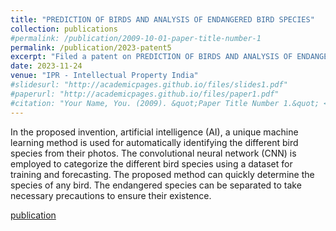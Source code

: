 ```yaml
---
title: "PREDICTION OF BIRDS AND ANALYSIS OF ENDANGERED BIRD SPECIES"
collection: publications
#permalink: /publication/2009-10-01-paper-title-number-1
permalink: /publication/2023-patent5
excerpt: "Filed a patent on PREDICTION OF BIRDS AND ANALYSIS OF ENDANGERED BIRD SPECIES - Published"
date: 2023-11-24
venue: "IPR - Intellectual Property India"
#slidesurl: "http://academicpages.github.io/files/slides1.pdf"
#paperurl: "http://academicpages.github.io/files/paper1.pdf"
#citation: "Your Name, You. (2009). &quot;Paper Title Number 1.&quot; <i>Journal 1</i>. 1(1)."
---
```


In the proposed invention, artificial intelligence (AI), a unique machine learning method is used for automatically identifying the different bird species from their photos. The convolutional neural network (CNN) is employed to categorize the different bird species using a dataset for training and forecasting. The proposed method can quickly determine the species of any bird. The endangered species can be separated to take necessary precautions to ensure their existence.

[publication](https://drive.google.com/file/d/14Uxb59hzMNN04ItF8f4E6ZRDzyzHWZ3y/view)
